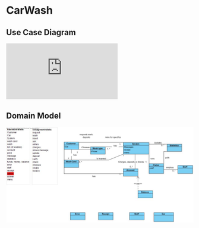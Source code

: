 # CarWash

## Use Case Diagram
![Alt Text](https://github.com/aKentorp/CarWash/blob/master/CarWash%20Use%20Case%20Diagram.pdf)

## Domain Model
![Alt Text](https://github.com/aKentorp/CarWash/blob/master/Domain%20model%20.jpg)


